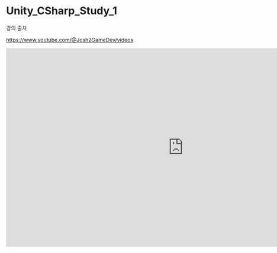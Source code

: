 # Unity_CSharp_Study_1

강의 출처

https://www.youtube.com/@Josh2GameDev/videos

<iframe width="956" height="538" src="https://youtu.be/GA9PoVl9w4A?si=jwivnZ3nHWXHWfJU" frameborder="0" allow="accelerometer; autoplay; encrypted-media; gyroscope; picture-in-picture" allowfullscreen></iframe>
